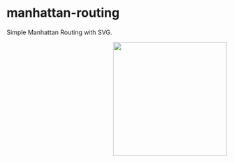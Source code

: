 manhattan-routing
=================

Simple Manhattan Routing with SVG.

<img align="right" height="260" src="http://gruntjs.com/img/grunt-logo-no-wordmark.svg">
